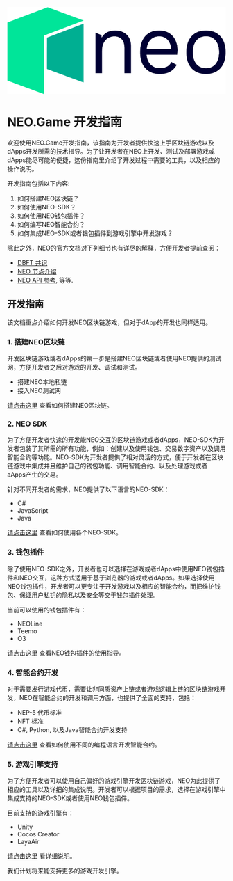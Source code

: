 <div align="center">  
<img src="../images/neo-logo.png" alt="NEO-Tutorial" height="200">
</div>

# NEO.Game 开发指南
欢迎使用NEO.Game开发指南，该指南为开发者提供快速上手区块链游戏以及dApps开发所需的技术指导。为了让开发者在NEO上开发、测试及部署游戏或dApps能尽可能的便捷，这份指南里介绍了开发过程中需要的工具，以及相应的操作说明。

开发指南包括以下内容:
1. 如何搭建NEO区块链？
2. 如何使用NEO-SDK？
3. 如何使用NEO钱包插件？
4. 如何编写NEO智能合约？
5. 如何集成NEO-SDK或者钱包插件到游戏引擎中开发游戏？
 
除此之外，NEO的官方文档对下列细节也有详尽的解释，方便开发者提前查阅：
* [DBFT 共识](https://docs.neo.org/zh-cn/basic/consensus/whitepaper.html)
* [NEO 节点介绍](https://docs.neo.org/zh-cn/node/introduction.html)
* [NEO API 参考](https://docs.neo.org/zh-cn/node/cli/latest-version/api.html), 等等.


## 开发指南
该文档重点介绍如何开发NEO区块链游戏，但对于dApp的开发也同样适用。
### **1. 搭建NEO区块链**
开发区块链游戏或者dApps的第一步是搭建NEO区块链或者使用NEO提供的测试网，方便开发者之后对游戏的开发、调试和测试。
* 搭建NEO本地私链
* 接入NEO测试网

[请点击这里](./1.搭建NEO区块链.md) 查看如何搭建NEO区块链。
### **2. NEO SDK**
为了方便开发者快速的开发能NEO交互的区块链游戏或者dApps，NEO-SDK为开发者包装了其所需的所有功能，例如：创建以及使用钱包、交易数字资产以及调用智能合约等功能。NEO-SDK为开发者提供了相对灵活的方式，便于开发者在区块链游戏中集成并且维护自己的钱包功能、调用智能合约、以及处理游戏或者aApps产生的交易。

针对不同开发者的需求，NEO提供了以下语言的NEO-SDK：
* C#
* JavaScript
* Java

[请点击这里](./2.NEO_SDK.md) 查看如何使用各个NEO-SDK。

### **3. 钱包插件**
除了使用NEO-SDK之外，开发者也可以选择在游戏或者dApps中使用NEO钱包插件和NEO交互，这种方式适用于基于浏览器的游戏或者dApps。如果选择使用NEO钱包插件，开发者可以更专注于开发游戏以及相应的智能合约，而把维护钱包、保证用户私钥的隐私以及安全等交于钱包插件处理。

当前可以使用的钱包插件有：
* NEOLine
* Teemo
* O3

[请点击这里](./3.NEO钱包插件.md) 查看NEO钱包插件的使用指导。

### **4. 智能合约开发**
对于需要发行游戏代币，需要让非同质资产上链或者游戏逻辑上链的区块链游戏开发，NEO在智能合约的开发和调用方面，也提供了全面的支持，包括：
* NEP-5 代币标准
* NFT 标准 
* C#, Python, 以及Java智能合约开发支持

[请点击这里](./4.智能合约开发.md) 查看如何使用不同的编程语言开发智能合约。


### **5. 游戏引擎支持**
为了方便开发者可以使用自己偏好的游戏引擎开发区块链游戏，NEO为此提供了相应的工具以及详细的集成说明。开发者可以根据项目的需求，选择在游戏引擎中集成支持的NEO-SDK或者使用NEO钱包插件。

目前支持的游戏引擎有：

* Unity
* Cocos Creator
* LayaAir

[请点击这里](./5.游戏开发引擎支持.md) 看详细说明。

我们计划将来能支持更多的游戏开发引擎。
